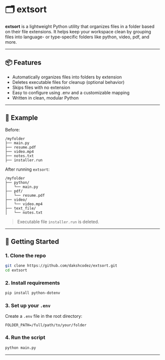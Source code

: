 # 🗂️ extsort

**extsort** is a lightweight Python utility that organizes files in a folder based on their file extensions. It helps keep your workspace clean by grouping files into language- or type-specific folders like python, video, pdf, and more.

---

## 📦 Features

- Automatically organizes files into folders by extension
- Deletes executable files for cleanup (optional behavior)
- Skips files with no extension
- Easy to configure using .env and a customizable mapping
- Written in clean, modular Python

---

## 📁 Example

Before:

```
/myfolder
├── main.py
├── resume.pdf
├── video.mp4
├── notes.txt
├── installer.run
```

After running `extsort`:

```
/myfolder
├── python/
│   └── main.py
├── pdf/
│   └── resume.pdf
├── video/
│   └── video.mp4
├── text_file/
│   └── notes.txt
```

> Executable file `installer.run` is deleted.

---

## 🚀 Getting Started

### 1. Clone the repo

```bash
git clone https://github.com/dakshcodez/extsort.git
cd extsort
```

### 2. Install requirements

```bash
pip install python-dotenv
```

### 3. Set up your `.env`

Create a `.env` file in the root directory:

```env
FOLDER_PATH=/full/path/to/your/folder
```

### 4. Run the script

```bash
python main.py
```

---
